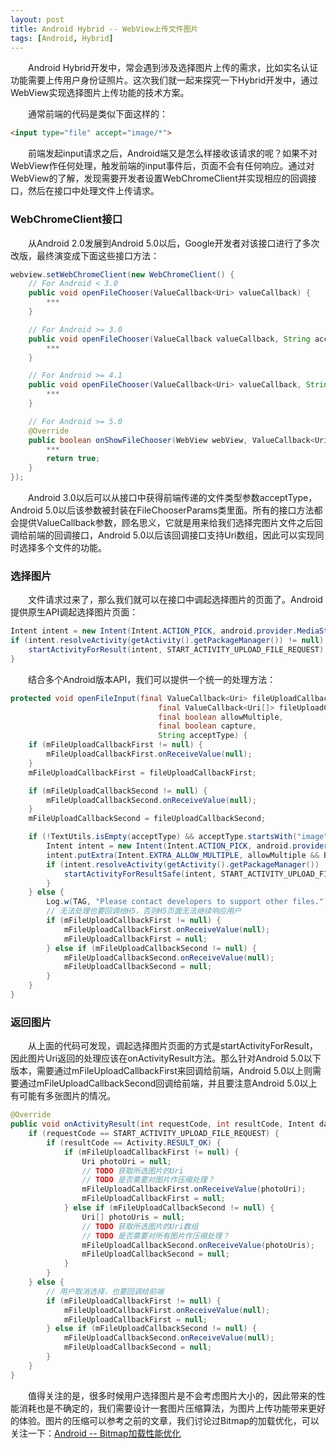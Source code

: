 ```yaml
---
layout: post
title: Android Hybrid -- WebView上传文件图片
tags: [Android, Hybrid]
---
```


&emsp;&emsp;Android Hybrid开发中，常会遇到涉及选择图片上传的需求，比如实名认证功能需要上传用户身份证照片。这次我们就一起来探究一下Hybrid开发中，通过WebView实现选择图片上传功能的技术方案。

&emsp;&emsp;通常前端的代码是类似下面这样的：
```html
<input type="file" accept="image/*">
```

&emsp;&emsp;前端发起input请求之后，Android端又是怎么样接收该请求的呢？如果不对WebView作任何处理，触发前端的input事件后，页面不会有任何响应。通过对WebView的了解，发现需要开发者设置WebChromeClient并实现相应的回调接口，然后在接口中处理文件上传请求。

### WebChromeClient接口
&emsp;&emsp;从Android 2.0发展到Android 5.0以后，Google开发者对该接口进行了多次改版，最终演变成下面这些接口方法：
```java
webview.setWebChromeClient(new WebChromeClient() {
    // For Android < 3.0
    public void openFileChooser(ValueCallback<Uri> valueCallback) {
        ***
    }

    // For Android >= 3.0
    public void openFileChooser(ValueCallback valueCallback, String acceptType) {
        ***
    }

    // For Android >= 4.1
    public void openFileChooser(ValueCallback<Uri> valueCallback, String acceptType, String capture) {
        ***
    }

    // For Android >= 5.0
    @Override
    public boolean onShowFileChooser(WebView webView, ValueCallback<Uri[]> filePathCallback, WebChromeClient.FileChooserParams fileChooserParams) {
        ***
        return true;
    }
});
```
&emsp;&emsp;Android 3.0以后可以从接口中获得前端传递的文件类型参数acceptType，Android 5.0以后该参数被封装在FileChooserParams类里面。所有的接口方法都会提供ValueCallback参数，顾名思义，它就是用来给我们选择完图片文件之后回调给前端的回调接口，Android 5.0以后该回调接口支持Uri数组，因此可以实现同时选择多个文件的功能。


### 选择图片
&emsp;&emsp;文件请求过来了，那么我们就可以在接口中调起选择图片的页面了。Android提供原生API调起选择图片页面：
```java
Intent intent = new Intent(Intent.ACTION_PICK, android.provider.MediaStore.Images.Media.EXTERNAL_CONTENT_URI);
if (intent.resolveActivity(getActivity().getPackageManager()) != null) {
    startActivityForResult(intent, START_ACTIVITY_UPLOAD_FILE_REQUEST);
}
```
&emsp;&emsp;结合多个Android版本API，我们可以提供一个统一的处理方法：
```java
protected void openFileInput(final ValueCallback<Uri> fileUploadCallbackFirst,
                                 final ValueCallback<Uri[]> fileUploadCallbackSecond,
                                 final boolean allowMultiple,
                                 final boolean capture,
                                 String acceptType) {
    if (mFileUploadCallbackFirst != null) {
        mFileUploadCallbackFirst.onReceiveValue(null);
    }
    mFileUploadCallbackFirst = fileUploadCallbackFirst;

    if (mFileUploadCallbackSecond != null) {
        mFileUploadCallbackSecond.onReceiveValue(null);
    }
    mFileUploadCallbackSecond = fileUploadCallbackSecond;

    if (!TextUtils.isEmpty(acceptType) && acceptType.startsWith("image")) {
        Intent intent = new Intent(Intent.ACTION_PICK, android.provider.MediaStore.Images.Media.EXTERNAL_CONTENT_URI);
        intent.putExtra(Intent.EXTRA_ALLOW_MULTIPLE, allowMultiple && Build.VERSION.SDK_INT >= 18);
        if (intent.resolveActivity(getActivity().getPackageManager()) != null) {
            startActivityForResultSafe(intent, START_ACTIVITY_UPLOAD_FILE_REQUEST);
        }
    } else {
        Log.w(TAG, "Please contact developers to support other files.");
        // 无法处理也要回调给H5，否则H5页面无法继续响应用户
        if (mFileUploadCallbackFirst != null) {
            mFileUploadCallbackFirst.onReceiveValue(null);
            mFileUploadCallbackFirst = null;
        } else if (mFileUploadCallbackSecond != null) {
            mFileUploadCallbackSecond.onReceiveValue(null);
            mFileUploadCallbackSecond = null;
        }
    }
}
```

### 返回图片
&emsp;&emsp;从上面的代码可发现，调起选择图片页面的方式是startActivityForResult，因此图片Uri返回的处理应该在onActivityResult方法。那么针对Android 5.0以下版本，需要通过mFileUploadCallbackFirst来回调给前端，Android 5.0以上则需要通过mFileUploadCallbackSecond回调给前端，并且要注意Android 5.0以上有可能有多张图片的情况。
```java
@Override
public void onActivityResult(int requestCode, int resultCode, Intent data) {
    if (requestCode == START_ACTIVITY_UPLOAD_FILE_REQUEST) {
        if (resultCode == Activity.RESULT_OK) {
            if (mFileUploadCallbackFirst != null) {
                Uri photoUri = null;
                // TODO 获取所选图片的Uri
                // TODO 是否需要对图片作压缩处理？
                mFileUploadCallbackFirst.onReceiveValue(photoUri);
                mFileUploadCallbackFirst = null;
            } else if (mFileUploadCallbackSecond != null) {
                Uri[] photoUris = null;
                // TODO 获取所选图片的Uri数组
                // TODO 是否需要对所有图片作压缩处理？
                mFileUploadCallbackSecond.onReceiveValue(photoUris);
                mFileUploadCallbackSecond = null;
            }
        }
    } else {
        // 用户取消选择，也要回调给前端
        if (mFileUploadCallbackFirst != null) {
            mFileUploadCallbackFirst.onReceiveValue(null);
            mFileUploadCallbackFirst = null;
        } else if (mFileUploadCallbackSecond != null) {
            mFileUploadCallbackSecond.onReceiveValue(null);
            mFileUploadCallbackSecond = null;
        }
    }
}
```
&emsp;&emsp;值得关注的是，很多时候用户选择图片是不会考虑图片大小的，因此带来的性能消耗也是不确定的，我们需要设计一套图片压缩算法，为图片上传功能带来更好的体验。图片的压缩可以参考之前的文章，我们讨论过Bitmap的加载优化，可以关注一下：[Android -- Bitmap加载性能优化](/_post/2018-02-27-android-bitmap-compress.md)
